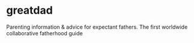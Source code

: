 # greatdad
Parenting information &amp; advice for expectant fathers. The first worldwide collaborative fatherhood guide
